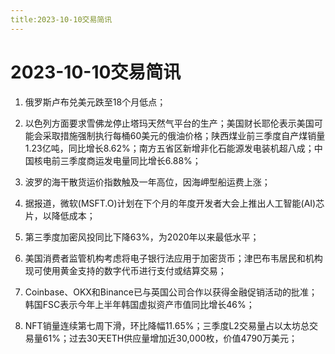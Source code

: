 ```yaml
---
title:2023-10-10交易简讯
---
```

# 2023-10-10交易简讯
1. 俄罗斯卢布兑美元跌至18个月低点；

2. 以色列方面要求雪佛龙停止塔玛天然气平台的生产；美国财长耶伦表示美国可能会采取措施强制执行每桶60美元的俄油价格；陕西煤业前三季度自产煤销量1.23亿吨，同比增长8.62%；南方五省区新增非化石能源发电装机超八成；中国核电前三季度商运发电量同比增长6.88%；

3. 波罗的海干散货运价指数触及一年高位，因海岬型船运费上涨；

4. 据报道，微软(MSFT.O)计划在下个月的年度开发者大会上推出人工智能(AI)芯片，以降低成本；

5. 第三季度加密风投同比下降63%，为2020年以来最低水平；

6. 美国消费者监管机构考虑将电子银行法应用于加密货币；津巴布韦居民和机构现可使用黄金支持的数字代币进行支付或结算交易；

7. Coinbase、OKX和Binance已与英国公司合作以获得金融促销活动的批准；韩国FSC表示今年上半年韩国虚拟资产市值同比增长46%；

8. NFT销量连续第七周下滑，环比降幅11.65%；三季度L2交易量占以太坊总交易量61%；过去30天ETH供应量增加近30,000枚，价值4790万美元；